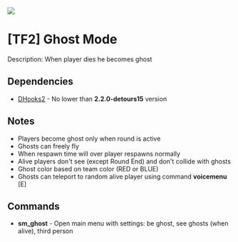 ![](https://user-images.githubusercontent.com/53791065/144823856-23b2adf3-6a87-4e98-b20d-2f60739a1d5d.gif)

# [TF2] Ghost Mode
Description: When player dies he becomes ghost

## Dependencies
- [DHooks2](https://github.com/peace-maker/DHooks2/releases) - No lower than **2.2.0-detours15** version

## Notes
- Players become ghost only when round is active
- Ghosts can freely fly
- When respawn time will over player respawns normally
- Alive players don't see (except Round End) and don't collide with ghosts
- Ghost color based on team color (RED or BLUE)
- Ghosts can teleport to random alive player using command **voicemenu** [E]

## Commands
- **sm_ghost** - Open main menu with settings: be ghost, see ghosts (when alive), third person